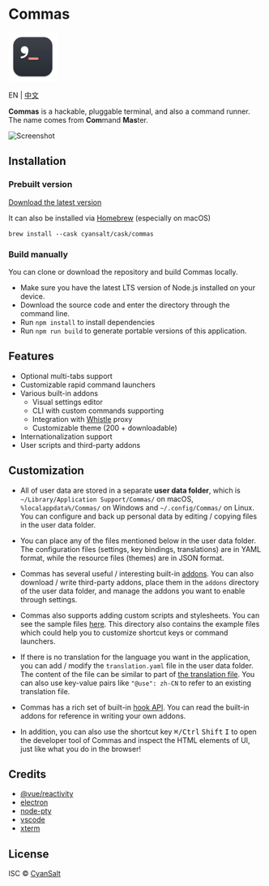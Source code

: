 # Commas

<img src="https://raw.githubusercontent.com/CyanSalt/commas/master/resources/images/icon.png" width="96">

EN | [中文](docs/README-zh.md)

**Commas** is a hackable, pluggable terminal, and also a command runner. The name comes from **Com**mand **Mas**ter.

![Screenshot](https://user-images.githubusercontent.com/5101076/174989877-7f4e4b38-7c1f-4d57-b32e-d08eb0731f2d.png)

## Installation

### Prebuilt version

[Download the latest version](https://github.com/CyanSalt/commas/releases)

It can also be installed via [Homebrew](https://brew.sh/) (especially on macOS)

```shell
brew install --cask cyansalt/cask/commas
```

### Build manually

You can clone or download the repository and build Commas locally.
  - Make sure you have the latest LTS version of Node.js installed on your device.
  - Download the source code and enter the directory through the command line.
  - Run `npm install` to install dependencies
  - Run `npm run build` to generate portable versions of this application.

## Features

- Optional multi-tabs support
- Customizable rapid command launchers
- Various built-in addons
  - Visual settings editor
  - CLI with custom commands supporting
  - Integration with [Whistle](https://github.com/avwo/whistle) proxy
  - Customizable theme (200 + downloadable)
- Internationalization support
- User scripts and third-party addons

## Customization

- All of user data are stored in a separate **user data folder**, which is `~/Library/Application Support/Commas/` on macOS, `%localappdata%/Commas/` on Windows and `~/.config/Commas/` on Linux. You can configure and back up personal data by editing / copying files in the user data folder.

- You can place any of the files mentioned below in the user data folder. The configuration files (settings, key bindings, translations) are in YAML format, while the resource files (themes) are in JSON format.

- Commas has several useful / interesting built-in [addons](https://github.com/CyanSalt/commas/tree/master/addons). You can also download / write third-party addons, place them in the `addons` directory of the user data folder, and manage the addons you want to enable through settings.

- Commas also supports adding custom scripts and stylesheets. You can see the sample files [here](https://github.com/CyanSalt/commas/tree/master/resources/examples). This directory also contains the example files which could help you to customize shortcut keys or command launchers.

- If there is no translation for the language you want in the application, you can add / modify the `translation.yaml` file in the user data folder. The content of the file can be similar to part of [the translation file](https://github.com/CyanSalt/commas/blob/master/resources/locales/zh-CN.json). You can also use key-value pairs like `"@use": zh-CN` to refer to an existing translation file.

- Commas has a rich set of built-in [hook API](https://github.com/CyanSalt/commas/tree/master/api). You can read the built-in addons for reference in writing your own addons.

- In addition, you can also use the shortcut key <kbd>&#8984;/Ctrl</kbd> <kbd>Shift</kbd> <kbd>I</kbd> to open the developer tool of Commas and inspect the HTML elements of UI, just like what you do in the browser!

## Credits

- [@vue/reactivity](https://github.com/vuejs/vue-next/tree/master/packages/reactivity)
- [electron](https://github.com/electron/electron)
- [node-pty](https://github.com/microsoft/node-pty)
- [vscode](https://github.com/microsoft/vscode)
- [xterm](https://github.com/xtermjs/xterm.js)

## License

ISC &copy; [CyanSalt](https://github.com/CyanSalt)
